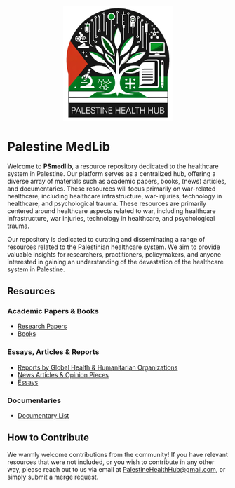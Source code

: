 <p align="center">
  <img src="gfx/PHH_Logo_transp.png" alt="Palestine Health Hub logo" width="250">
</p>


# Palestine MedLib

Welcome to **PSmedlib**, a resource repository dedicated to the healthcare system in Palestine. Our platform serves as a centralized hub, offering a diverse array of materials such as academic papers, books, (news) articles, and documentaries. These resources will focus primarily on war-related healthcare, including healthcare infrastructure, war-injuries, technology in healthcare, and psychological trauma. These resources are primarily centered around healthcare aspects related to war, including healthcare infrastructure, war injuries, technology in healthcare, and psychological trauma. 

Our repository is dedicated to curating and disseminating a range of resources related to the Palestinian healthcare system. We aim to provide valuable insights for researchers, practitioners, policymakers, and anyone interested in gaining an understanding of the devastation of the healthcare system in Palestine.

## Resources
### Academic Papers & Books
- [Research Papers](/resources/papers.md)
- [Books](/Literature/books.md)

### Essays, Articles & Reports
- [Reports by Global Health & Humanitarian Organizations](/resources/int_reports.md)
- [News Articles & Opinion Pieces](/resources/news.md)
- [Essays](/resources/essays.md)


### Documentaries
- [Documentary List](/Documentaries/documentaries.md)


## How to Contribute
We warmly welcome contributions from the community! If you have relevant resources that were not included, or you wish to contribute in any other way, please reach out to us via email at PalestineHealthHub@gmail.com, or simply submit a merge request.
